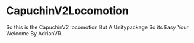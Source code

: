 # CapuchinV2Locomotion
So this is the CapuchinV2 locomotion But A Unitypackage So its Easy Your Welcome By AdrianVR.

